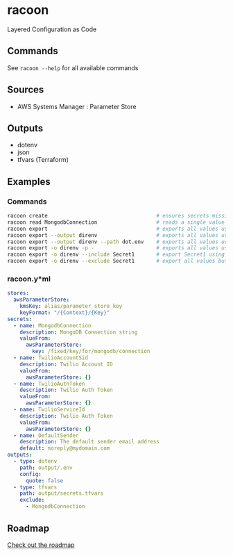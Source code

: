 # racoon

Layered Configuration as Code

## Commands

See `racoon --help` for all available commands

## Sources

- AWS Systems Manager : Parameter Store

## Outputs

- dotenv
- json
- tfvars (Terraform)

## Examples

### Commands

```bash
racoon create                                   # ensures secrets missing in the remote store are created by prompting the user for input
racoon read MongodbConnection                   # reads a single value and writes it's value to stdout
racoon export                                   # exports all values using the outputs defines in the manifest file
racoon export --output direnv                   # exports all values using the direnv output defined in the manifest file
racoon export --output direnv --path dot.env    # exports all values using the direnv output to the specified path
racoon export -o direnv -p -                    # exports all values using the direnv output, writing the result to stdout
racoon export -o direnv --include Secret1       # export Secret1 using the direnv output
racoon export -o direnv --exclude Secret1       # export all values but Secret1 using the direnv output
```

### racoon.y\*ml

```yaml
stores:
  awsParameterStore:
    kmsKey: alias/parameter_store_key
    keyFormat: "/{Context}/{Key}"
secrets:
  - name: MongodbConnection
    description: MongoDB Connection string
    valueFrom:
      awsParameterStore:
        key: /fixed/key/for/mongodb/connection
  - name: TwilioAccountSid
    description: Twilio Account ID
    valueFrom:
      awsParameterStore: {}
  - name: TwilioAuthToken
    description: Twilio Auth Token
    valueFrom:
      awsParameterStore: {}
  - name: TwilioServiceId
    description: Twilio Auth Token
    valueFrom:
      awsParameterStore: {}
  - name: DefaultSender
    description: The default sender email address
    default: noreply@mydomain.com
outputs:
  - type: dotenv
    path: output/.env
    config:
      quote: false
  - type: tfvars
    path: output/secrets.tfvars
    exclude:
      - MongodbConnection
```

## Roadmap

[Check out the roadmap](https://github.com/orgs/dotnetmentor/projects/1)
